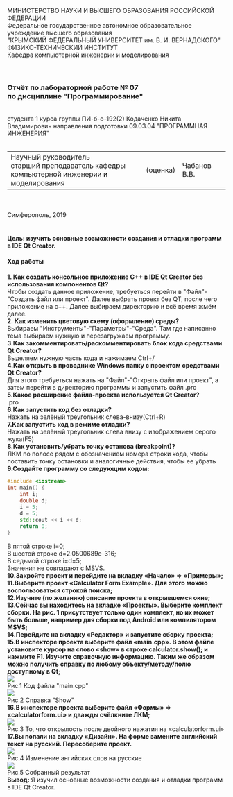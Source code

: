 
МИНИСТЕРСТВО НАУКИ  И ВЫСШЕГО ОБРАЗОВАНИЯ РОССИЙСКОЙ ФЕДЕРАЦИИ  
Федеральное государственное автономное образовательное учреждение высшего образования  
"КРЫМСКИЙ ФЕДЕРАЛЬНЫЙ УНИВЕРСИТЕТ им. В. И. ВЕРНАДСКОГО"  
ФИЗИКО-ТЕХНИЧЕСКИЙ ИНСТИТУТ  
Кафедра компьютерной инженерии и моделирования
<br/><br/>
​
### Отчёт по лабораторной работе № 07 <br/> по дисциплине "Программирование"
<br/>
​
студента 1 курса группы ПИ-б-о-192(2)
Кодаченко Никита Владимирович
направления подготовки 09.03.04 "ПРОГРАММНАЯ ИНЖЕНЕРИЯ"  
<br/>
​
<table>
<tr><td>Научный руководитель<br/> старший преподаватель кафедры<br/> компьютерной инженерии и моделирования</td>
<td>(оценка)</td>
<td>Чабанов В.В.</td>
</tr>
</table>
<br/><br/>
​
Симферополь, 2019<br/><br/>

#### Цель: изучить основные возможности создания и отладки программ в IDE Qt Creator. <br/>
#### Ход работы <br/>

**1. Как создать консольное приложение С++ в IDE Qt Creator без использования компонентов Qt?** <br/>
Чтобы создать данное приложение, требуеться перейти в "Файл"-"Создать файл или проект". Далее выбрать проект без QT, после чего приложение на с++. Далее выбираем директорию и всё время жмём далее. <br/>
**2. Как изменить цветовую схему (оформление) среды?** <br/>
Выбираем "Инструменты"-"Параметры"-"Среда". Там где написанно тема выбираем нужную и перезагружаем программу.<br/>
**3.Как закомментировать/раскомментировать блок кода средствами Qt Creator?** <br/>
Выделяем нужную часть кода и нажимаем Ctrl+/<br/>
**4.Как открыть в проводнике Windows папку с проектом средствами Qt Creator?** <br/>
Для этого требуеться нажать на "Файл"-"Открыть файл или проект", а затем перейти в директорию программы и запустить файл .pro <br/>
**5.Какое расширение файла-проекта используется Qt Creator?**<br/>
.pro <br/>
**6.Как запустить код без отладки?**<br/>
Нажать на зелёный треугольник слева-внизу(Ctrl+R) <br/>
**7.Как запустить код в режиме отладки?**<br/>
Нажать на зелёный треугольник слева внизу с изображением серого жука(F5)<br/>
**8.Как установить/убрать точку останова (breakpoint)?**<br/>
ЛКМ по полосе рядом с обозначением номера строки кода, чтобы поставить точку остановки и аналогичные действия, чтобы ее убрать <br/>
**9.Создайте программу со следующим кодом:**<br/>
```c++
#include <iostream>
int main() {
    int i;
    double d;
    i = 5;
    d = 5;
    std::cout << i << d;
    return 0;
}
```
В пятой строке i=0;<br/>
В шестой строке d=2.0500689e-316;<br/>
В седьмой строке i=d=5;<br/>
Значения не совпадают с MSVS.<br/>
**10.Закройте проект и перейдите на вкладку «Начало» => «Примеры»;**<br/>
**11.Выберите проект «Calculator Form Example». Для этого можно воспользоваться строкой поиска;**<br/>
**12.Изучите (по желанию) описание проекта в открывшемся окне;**<br/>
**13.Сейчас вы находитесь на вкладке «Проекты». Выберите комплект сборки. На рис. 1 присутствует только один комплект, но их может быть больше, например для сборки под Android или компилятором MSVS;**<br/>
**14.Перейдите на вкладку «Редактор» и запустите сборку проекта;**<br/>
**15.В инспекторе проекта выберите файл «main.cpp». В этом файле установите курсор на слово «show» в строке calculator.show(); и нажмите F1. Изучите справочную информацию. Таким же образом можно получить справку по любому объекту/методу/полю доступному в Qt;**<br/>
![](Screnshot/Screenshot_19.png)<br/>Рис.1 Код файла "main.cpp"<br/>
![](Screnshot/Screenshot_20.png)<br/>Рис.2 Справка "Show"<br/>
**16.В инспекторе проекта выберите файл «Формы» => «calculatorform.ui» и дважды счёлкните ЛКМ;**<br/>
![](Screnshot/Screenshot_21.png)<br/>Рис.3 То, что открылость после двойного нажатия на «calculatorform.ui»<br/>
**17.Вы попали на вкладку «Дизайн». На форме замените английский текст на русский. Пересоберите проект.**<br/>
![](Screnshot/Screenshot_22.png)<br/>Рис.4 Изменение ангийских слов на русские<br/>
![](Screnshot/Screenshot_23.png)<br/>Рис.5 Собранный результат<br/>
**Вывод:** Я изучил основные возможности создания и отладки программ в IDE Qt Creator.
